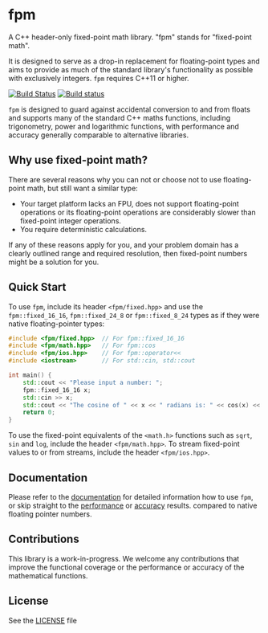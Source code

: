 # fpm
A C++ header-only fixed-point math library. "fpm" stands for "fixed-point math".

It is designed to serve as a drop-in replacement for floating-point types and aims to provide as much of the standard library's functionality as possible with exclusively integers. `fpm` requires C++11 or higher.

[![Build Status](https://travis-ci.org/MikeLankamp/fpm.svg?branch=master)](https://travis-ci.org/MikeLankamp/fpm)
[![Build status](https://ci.appveyor.com/api/projects/status/0velpwqk38spu412?svg=true)](https://ci.appveyor.com/project/MikeLankamp/fpm)

`fpm` is designed to guard against accidental conversion to and from floats and supports many of the standard C++ maths functions, including trigonometry, power and logarithmic functions, with performance and accuracy generally comparable to alternative libraries.

## Why use fixed-point math?
There are several reasons why you can not or choose not to use floating-point math, but still want a similar type:
* Your target platform lacks an FPU, does not support floating-point operations or its floating-point operations are
  considerably slower than fixed-point integer operations.
* You require deterministic calculations.

If any of these reasons apply for you, and your problem domain has a clearly outlined range and required resolution,
then fixed-point numbers might be a solution for you.

## Quick Start
To use `fpm`, include its header `<fpm/fixed.hpp>` and use the `fpm::fixed_16_16`, `fpm::fixed_24_8` or `fpm::fixed_8_24`
types as if they were native floating-pointer types:
```c++
#include <fpm/fixed.hpp>  // For fpm::fixed_16_16
#include <fpm/math.hpp>   // For fpm::cos
#include <fpm/ios.hpp>    // For fpm::operator<<
#include <iostream>       // For std::cin, std::cout

int main() {
    std::cout << "Please input a number: ";
    fpm::fixed_16_16 x;
    std::cin >> x;
    std::cout << "The cosine of " << x << " radians is: " << cos(x) << std::endl;
    return 0;
}
```

To use the fixed-point equivalents of the `<math.h>` functions such as `sqrt`, `sin` and `log`, include the header `<fpm/math.hpp>`.
To stream fixed-point values to or from streams, include the header `<fpm/ios.hpp>`.

## Documentation
Please refer to the [documentation](docs/index.md) for detailed information how to use `fpm`, or skip straight to the [performance](docs/performance.md) or [accuracy](docs/accuracy.md) results.
compared to native floating pointer numbers.

## Contributions

This library is a work-in-progress. We welcome any contributions that improve the functional coverage or the performance or accuracy of the mathematical functions.

## License
See the [LICENSE](LICENSE) file
